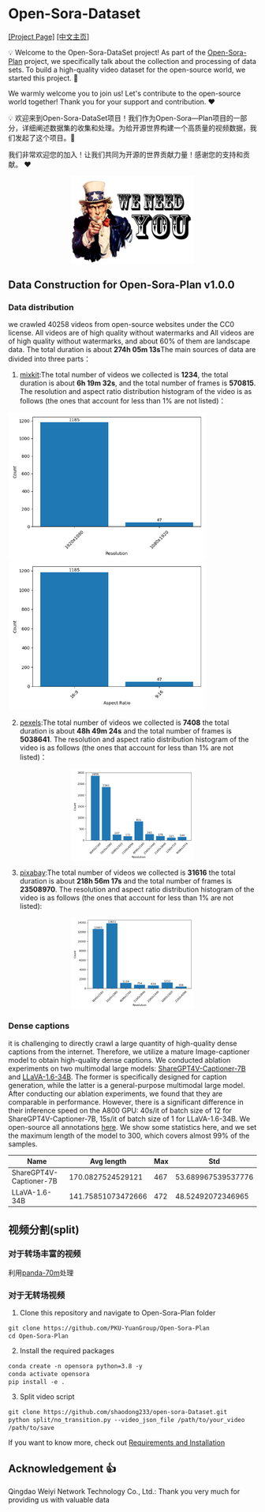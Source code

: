 # Open-Sora-Dataset

[[Project Page]](https://pku-yuangroup.github.io/Open-Sora-Plan/) [[中文主页]](https://pku-yuangroup.github.io/Open-Sora-Plan/blog_cn.html)

:bulb:  Welcome to the Open-Sora-DataSet project! As part of the [Open-Sora-Plan](https://pku-yuangroup.github.io/Open-Sora-Plan/) project, we specifically talk about the collection and processing of data sets. To build a high-quality video dataset for the open-source world, we started this project. 💪 

We warmly welcome you to join us! Let's contribute to the open-source world together! Thank you for your support and contribution. :heart:  

:bulb:  欢迎来到Open-Sora-DataSet项目！我们作为Open-Sora—Plan项目的一部分，详细阐述数据集的收集和处理。为给开源世界构建一个高质量的视频数据，我们发起了这个项目。💪 

我们非常欢迎您的加入！让我们共同为开源的世界贡献力量！感谢您的支持和贡献。 :heart: 

<div style="display: flex; justify-content: center; align-items: center;"> 
  <img src="assets/we-need-you.jpg" width=250> 
</div>

## Data Construction for Open-Sora-Plan v1.0.0
### Data distribution
we crawled 40258 videos from open-source websites under the CC0 license. All videos are of high quality without watermarks and All videos are of high quality without watermarks, and about 60% of them are landscape data. The total duration is about **274h 05m 13s**The main sources of data are divided into three parts：
1. [mixkit](https://mixkit.co/):The total number of videos we collected is **1234**, the total duration is about **6h 19m 32s**, and the total number of frames is **570815**. The resolution and aspect ratio distribution histogram of the video is as follows (the ones that account for less than 1% are not listed)：
<p float="left">  
  <img src="/assets/v1.0.0_mixkit_resolution_plot.png" width="400" />  
  <img src="/assets/v1.0.0_mixkit_aspect_ratio_plot.png" width="400" />   
</p> 

2. [pexels](https://www.pexels.com/zh-cn/):The total number of videos we collected is **7408** the total duration is about **48h 49m 24s** and the total number of frames is **5038641**. The resolution and aspect ratio distribution histogram of the video is as follows (the ones that account for less than 1% are not listed)：
<div style="display: flex; justify-content: center; align-items: center;"> 
  <img src="assets/v1.0.0_pexels_resolution_plot.png" width=250> 
</div>

3. [pixabay](https://pixabay.com/):The total number of videos we collected is **31616** the total duration is about **218h 56m 17s** and the total number of frames is **23508970**. The resolution and aspect ratio distribution histogram of the video is as follows (the ones that account for less than 1% are not listed):
<div style="display: flex; justify-content: center; align-items: center;"> 
  <img src="assets/v1.0.0_pixabay_resolution_plot.png" width=250> 
</div>

### Dense captions
it is challenging to directly crawl a large quantity of high-quality dense captions from the internet. Therefore, we utilize a mature Image-captioner model to obtain high-quality dense captions. We conducted ablation experiments on two multimodal large models: [ShareGPT4V-Captioner-7B](https://github.com/InternLM/InternLM-XComposer/blob/main/projects/ShareGPT4V/README.md) and [LLaVA-1.6-34B](https://github.com/haotian-liu/LLaVA). The former is specifically designed for caption generation, while the latter is a general-purpose multimodal large model. After conducting our ablation experiments, we found that they are comparable in performance. However, there is a significant difference in their inference speed on the A800 GPU: 40s/it of batch size of 12 for ShareGPT4V-Captioner-7B, 15s/it of batch size of 1 for LLaVA-1.6-34B. We open-source all annotations [here](https://huggingface.co/datasets/LanguageBind/Open-Sora-Plan-v1.0.0). We show some statistics here, and we set the maximum length of the model to 300, which covers almost 99% of the samples.

| Name | Avg length | Max | Std |
|---|---|---|---|
| ShareGPT4V-Captioner-7B | 170.0827524529121 |  467 | 53.689967539537776 | 
| LLaVA-1.6-34B | 141.75851073472666 |  472 | 48.52492072346965 | 



## 视频分割(split)
### 对于转场丰富的视频
利用[panda-70m](https://github.com/snap-research/Panda-70M/tree/main/splitting)处理

### 对于无转场视频
1. Clone this repository and navigate to Open-Sora-Plan folder
```
git clone https://github.com/PKU-YuanGroup/Open-Sora-Plan
cd Open-Sora-Plan
```
2. Install the required packages
```
conda create -n opensora python=3.8 -y
conda activate opensora
pip install -e .
```
3. Split video script
```
git clone https://github.com/shaodong233/open-sora-Dataset.git
python split/no_transition.py --video_json_file /path/to/your_video /path/to/save
```


If you want to know more, check out [Requirements and Installation](https://github.com/PKU-YuanGroup/Open-Sora-Plan?tab=readme-ov-file#%EF%B8%8F-requirements-and-installation)

## Acknowledgement 👍
Qingdao Weiyi Network Technology Co., Ltd.: Thank you very much for providing us with valuable data
